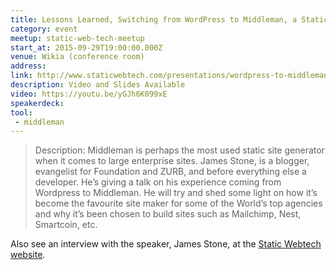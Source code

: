 ```yaml
---
title: Lessons Learned, Switching from WordPress to Middleman, a Static Site Generator
category: event
meetup: static-web-tech-meetup
start_at: 2015-09-29T19:00:00.000Z
venue: Wikia (conference room)
address:
link: http://www.staticwebtech.com/presentations/wordpress-to-middleman/
description: Video and Slides Available
video: https://youtu.be/yGJh6K099xE
speakerdeck:
tool:
 - middleman
---
```

> Description: Middleman is perhaps the most used static site generator when it comes to large enterprise sites. James Stone, is a blogger, evangelist for Foundation and ZURB, and before everything else a developer. He’s giving a talk on his experience coming from Wordpress to Middleman. He will try and shed some light on how it’s become the favourite site maker for some of the World’s top agencies and why it’s been chosen to build sites such as Mailchimp, Nest, Smartcoin, etc.

Also see an interview with the speaker, James Stone, at the [Static Webtech website](http://www.staticwebtech.com/presentations/wordpress-to-middleman/).
